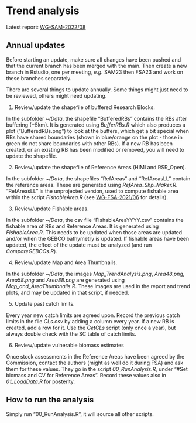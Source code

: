 
<!-- README.md is generated from README.Rmd. Please edit the .Rmd file then knit it -->

# Trend analysis

Latest report:
[WG-SAM-2022/08](https://meetings.ccamlr.org/en/wg-sam-2022/08)

## Annual updates

Before starting an update, make sure all changes have been pushed and
that the current branch has been merged with the main. Then create a new
branch in Rstudio, one per meeting, *e.g.* SAM23 then FSA23 and work on
these branches separately.

There are several things to update annually. Some things might just need
to be reviewed, others might need updating.

1.  Review/update the shapefile of buffered Research Blocks.

In the subfolder *\~/Data*, the shapefile “BufferedRBs” contains the RBs
after buffering (+5km). It is generated using *BufferRBs.R* which also
produces a plot (“BufferedRBs.png”) to look at the buffers, which get a
bit special when RBs have shared boundaries (shown in blue/orange on the
plot - those in green do not share boundaries with other RBs). If a new
RB has been created, or an existing RB has been modified or removed, you
will need to update the shapefile.

2.  Review/update the shapefile of Reference Areas (HIMI and RSR_Open).

In the subfolder *\~/Data*, the shapefiles “RefAreas” and “RefAreasLL”
contain the reference areas. These are generated using
*RefArea_Shp_Maker.R*. “RefAreasLL” is the unprojected version, used to
compute fishable area within the script *FishableArea.R* (see
[WG-FSA-2021/06](https://www.ccamlr.org/en/wg-fsa-2021/06) for details).

3.  Review/update Fishable areas.

In the subfolder *\~/Data*, the csv file “FishableAreaYYYY.csv” contains
the fishable area of RBs and Reference Areas. It is generated using
*FishableArea.R*. This needs to be updated when those areas are updated
and/or when the GEBCO bathymetry is updated. If fishable areas have been
updated, the effect of the update must be analyzed (and run
*CompareGEBCOs.R*).

4.  Review/update Map and Area Thumbnails.

In the subfolder *\~/Data*, the images *Map_TrendAnalysis.png*,
*Area48.png*, *Area58.png* and *Area88.png* are generated using
*Map_and_AreaThumbnails.R*. These images are used in the report and
trend plots, and may be updated in that script, if needed.

5.  Update past catch limits.

Every year new catch limits are agreed upon. Record the previous catch
limits in the file *CLs.csv* by adding a column every year. If a new RB
is created, add a row for it. Use the *GetCLs* script (only once a
year), but always double check with the SC table of catch limits.

6.  Review/update vulnerable biomass estimates

Once stock assessments in the Reference Areas have been agreed by the
Commission, contact the authors (might as well do it during FSA) and ask
them for these values. They go in the script *00_RunAnalysis.R*, under
“\#Set biomass and CV for Reference Areas”. Record these values also in
*01_LoadData.R* for posterity.

## How to run the analysis

Simply run “00_RunAnalysis.R”, it will source all other scripts.
